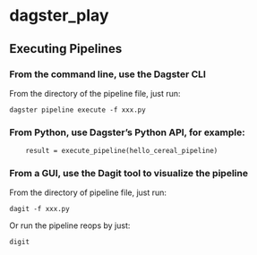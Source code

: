 # dagster_play

## Executing Pipelines

### From the command line, use the Dagster CLI

From the directory of the pipeline file, just run:

```dagster pipeline execute -f xxx.py```

### From Python, use Dagster’s Python API, for example:

```if __name__ == "__main__":
    result = execute_pipeline(hello_cereal_pipeline)
```

### From a GUI, use the Dagit tool to visualize the pipeline
From the directory of pipeline file, just run:

```dagit -f xxx.py```

Or run the pipeline reops by just:

```digit```


